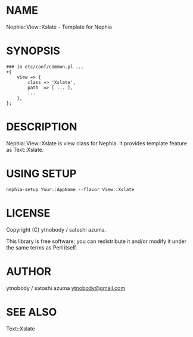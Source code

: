 # NAME

Nephia::View::Xslate - Template for Nephia

# SYNOPSIS

    ### in etc/conf/common.pl ...
    +{
        view => {
            class => 'Xslate',
            path  => [ ... ],
            ...
        },
    };

# DESCRIPTION

Nephia::View::Xslate is view class for Nephia. It provides template feature as Text::Xslate.

# USING SETUP

    nephia-setup Your::AppName --flavor View::Xslate

# LICENSE

Copyright (C) ytnobody / satoshi azuma.

This library is free software; you can redistribute it and/or modify
it under the same terms as Perl itself.
            

# AUTHOR

ytnobody / satoshi azuma <ytnobody@gmail.com>

# SEE ALSO

Text::Xslate
